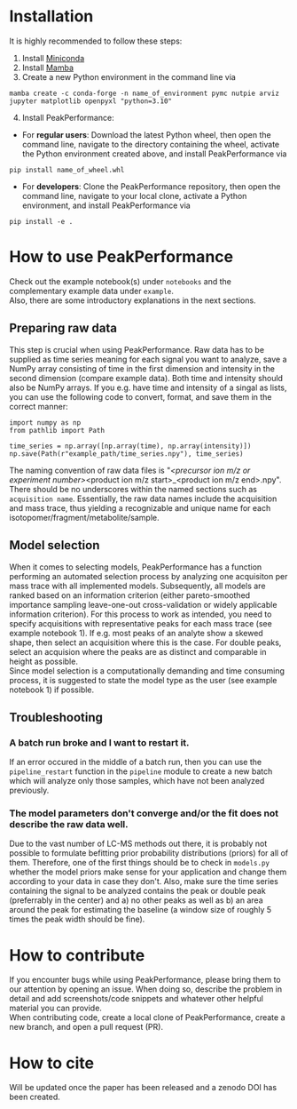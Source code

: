 # Installation
It is highly recommended to follow these steps:
1. Install [Miniconda](https://docs.conda.io/projects/miniconda/en/latest/miniconda-install.html)
2. Install [Mamba](https://github.com/conda-forge/miniforge/releases)
3. Create a new Python environment in the command line via
```
mamba create -c conda-forge -n name_of_environment pymc nutpie arviz jupyter matplotlib openpyxl "python=3.10"
```
4. Install PeakPerformance:
- For __regular users__: Download the latest Python wheel, then open the command line, navigate to the directory containing the wheel, activate the Python environment created above, and install PeakPerformance via  
```
pip install name_of_wheel.whl
```  
- For __developers__: Clone the PeakPerformance repository, then open the command line, navigate to your local clone, activate a Python environment, and install PeakPerformance via
```
pip install -e .
```

# How to use PeakPerformance
Check out the example notebook(s) under `notebooks` and the complementary example data under `example`.  
Also, there are some introductory explanations in the next sections.

## Preparing raw data
This step is crucial when using PeakPerformance. Raw data has to be supplied as time series meaning for each signal you want to analyze, save a NumPy array consisting of time in the first dimension and intensity in the second dimension (compare example data). Both time and intensity should also be NumPy arrays. If you e.g. have time and intensity of a singal as lists, you can use the following code to convert, format, and save them in the correct manner:  
```
import numpy as np
from pathlib import Path

time_series = np.array([np.array(time), np.array(intensity)])
np.save(Path(r"example_path/time_series.npy"), time_series)
```  
The naming convention of raw data files is "<acquisition name>_<precursor ion m/z or experiment number>_<product ion m/z start>_<product ion m/z end>.npy". There should be no underscores within the named sections such as `acquisition name`. Essentially, the raw data names include the acquisition and mass trace, thus yielding a recognizable and unique name for each isotopomer/fragment/metabolite/sample.

## Model selection
When it comes to selecting models, PeakPerformance has a function performing an automated selection process by analyzing one acquisiton per mass trace with all implemented models. Subsequently, all models are ranked based on an information criterion (either pareto-smoothed importance sampling leave-one-out cross-validation or widely applicable information criterion). For this process to work as intended, you need to specify acquisitions with representative peaks for each mass trace (see example notebook 1). If e.g. most peaks of an analyte show a skewed shape, then select an acquisition where this is the case. For double peaks, select an acquision where the peaks are as distinct and comparable in height as possible.   
Since model selection is a computationally demanding and time consuming process, it is suggested to state the model type as the user (see example notebook 1) if possible.

## Troubleshooting
### A batch run broke and I want to restart it.
If an error occured in the middle of a batch run, then you can use the `pipeline_restart` function in the `pipeline` module to create a new batch which will analyze only those samples, which have not been analyzed previously.

### The model parameters don't converge and/or the fit does not describe the raw data well.
Due to the vast number of LC-MS methods out there, it is probably not possible to formulate befitting prior probability distributions (priors) for all of them. Therefore, one of the first things should be to check in `models.py` whether the model priors make sense for your application and change them according to your data in case they don't. Also, make sure the time series containing the signal to be analyzed contains the peak or double peak (preferrably in the center) and a) no other peaks as well as b) an area around the peak for estimating the baseline (a window size of roughly 5 times the peak width should be fine).

# How to contribute
If you encounter bugs while using PeakPerformance, please bring them to our attention by opening an issue. When doing so, describe the problem in detail and add screenshots/code snippets and whatever other helpful material you can provide.  
When contributing code, create a local clone of PeakPerformance, create a new branch, and open a pull request (PR).

# How to cite
Will be updated once the paper has been released and a zenodo DOI has been created.